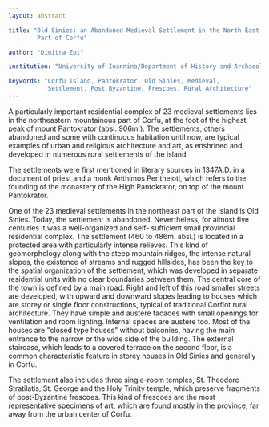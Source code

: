 ```yaml
---
layout: abstract

title: "Old Sinies: an Abandoned Medieval Settlement in the North East
        Part of Corfu"

author: "Dimitra Zoi"

institution: "University of Ioannina/Department of History and Archaeology"

keywords: "Corfu Island, Pantokrator, Old Sinies, Medieval,
           Settlement, Post Byzantine, Frescoes, Rural Architecture"
---
```


A particularly important residential complex of 23 medieval
settlements lies in the northeastern mountainous part of Corfu, at the
foot of the highest peak of mount Pantokrator (absl.  906m.). The
settlements, others abandoned and some with continuous habitation
until now, are typical examples of urban and religious architecture
and art, as enshrined and developed in numerous rural settlements of
the island.

The settlements were first mentioned in literary sources in
1347A.D. in a document of priest and a monk Anthimos Peritheioti,
which refers to the founding of the monastery of the High Pantokrator,
on top of the mount Pantokrator.

One of the 23 medieval settlements in the northeast part of the island
is Old Sinies. Today, the settlement is abandoned. Nevertheless, for
almost five centuries it was a well-organized and self- sufficient
small provincial residential complex. The settlement (460 to
486m. absl.) is located in a protected area with particularly intense
relieves. This kind of geomorphology along with the steep mountain
ridges, the intense natural slopes, the existence of streams and
rugged hillsides, has been the key to the spatial organization of the
settlement, which was developed in separate residential units with no
clear boundaries between them. The central core of the town is defined
by a main road.  Right and left of this road smaller streets are
developed, with upward and downward slopes leading to houses which are
storey or single floor constructions, typical of traditional Corfiot
rural architecture. They have simple and austere facades with small
openings for ventilation and room lighting. Internal spaces are
austere too. Most of the houses are "closed type houses" without
balconies, having the main entrance to the narrow or the wide side of
the building. The external staircase, which leads to a covered terrace
on the second floor, is a common characteristic feature in storey
houses in Old Sinies and generally in Corfu.

The settlement also includes three single-room temples, St. Theodore
Stratilatis, St. George and the Holy Trinity temple, which preserve
fragments of post-Byzantine frescoes. This kind of frescoes are the
most representative specimens of art, which are found mostly in the
province, far away from the urban center of Corfu.